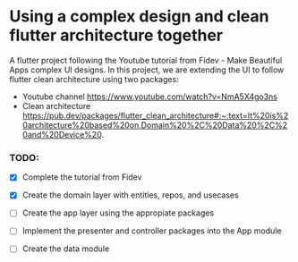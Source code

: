 # Using a complex design and clean flutter architecture together

A flutter project following the Youtube tutorial from Fidev - Make Beautiful Apps complex UI designs. In this project, we are extending the UI to follow flutter clean architecture using two packages:

- Youtube channel https://www.youtube.com/watch?v=NmA5X4go3ns
- Clean architecture https://pub.dev/packages/flutter_clean_architecture#:~:text=It%20is%20architecture%20based%20on,Domain%20%2C%20Data%20%2C%20and%20Device%20.


### TODO:

- [x] Complete the tutorial from Fidev
- [x] Create the domain layer with entities, repos, and usecases
- [ ] Create the app layer using the appropiate packages
- [ ] Implement the presenter and controller packages into the App module
- [ ] Create the data module 

